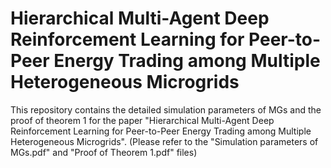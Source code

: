 # Hierarchical Multi-Agent Deep Reinforcement Learning for Peer-to-Peer Energy Trading among Multiple Heterogeneous Microgrids
This repository contains the detailed simulation parameters of MGs and the proof of theorem 1 for the paper "Hierarchical Multi-Agent Deep Reinforcement Learning for Peer-to-Peer Energy Trading among Multiple Heterogeneous Microgrids". (Please refer to the "Simulation parameters of MGs.pdf" and "Proof of Theorem 1.pdf" files)

